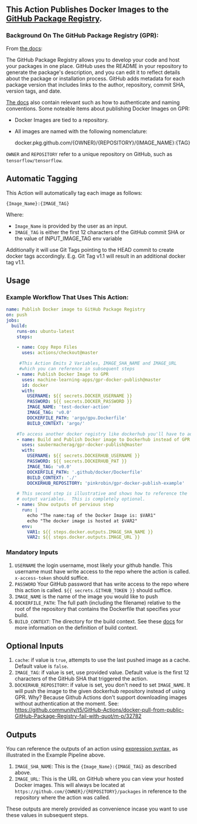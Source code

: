 ## This Action Publishes Docker Images to the [GitHub Package Registry](https://github.com/features/package-registry).  

### Background On The GitHub Package Registry (GPR):

From [the docs](https://help.github.com/en/articles/configuring-docker-for-use-with-github-package-registry):

The GitHub Package Registry allows you to develop your code and host your packages in one place.  GitHub uses the README in your repository to generate the package's description, and you can edit it to reflect details about the package or installation process. GitHub adds metadata for each package version that includes links to the author, repository, commit SHA, version tags, and date.

[The docs](https://help.github.com/en/articles/configuring-docker-for-use-with-github-package-registry) also contain relevant such as how to authenticate and naming conventions.  Some noteable items about publishing Docker Images on GPR:

- Docker Images are tied to a repository.  
- All images are named with the following nomenclature:

    docker.pkg.github.com/{OWNER}/{REPOSITORY}/{IMAGE_NAME}:{TAG}
    
`OWNER` and `REPOSITORY` refer to a unique repository on GitHub, such as `tensorflow/tensorflow`.


## Automatic Tagging

This Action will automatically tag each image as follows:

    {Image_Name}:{IMAGE_TAG}

Where:
- `Image_Name` is provided by the user as an input.
- `IMAGE_TAG` is either the first 12 characters of the GitHub commit SHA or the value of INPUT_IMAGE_TAG env variable

Additionally it will use Git Tags pointing to the HEAD commit to create docker tags accordingly. 
E.g. Git Tag v1.1 will result in an additional docker tag v1.1.

## Usage




### Example Workflow That Uses This Action:
```yaml
name: Publish Docker image to GitHub Package Registry
on: push
jobs:
  build:
    runs-on: ubuntu-latest 
    steps:

    - name: Copy Repo Files
      uses: actions/checkout@master

     #This Action Emits 2 Variables, IMAGE_SHA_NAME and IMAGE_URL 
     #which you can reference in subsequent steps
    - name: Publish Docker Image to GPR
      uses: machine-learning-apps/gpr-docker-publish@master
      id: docker
      with:
        USERNAME: ${{ secrets.DOCKER_USERNAME }}
        PASSWORD: ${{ secrets.DOCKER_PASSWORD }}
        IMAGE_NAME: 'test-docker-action'
        IMAGE_TAG: 'v0.0'
        DOCKERFILE_PATH: 'argo/gpu.Dockerfile'
        BUILD_CONTEXT: 'argo/'

    #To access another docker registry like dockerhub you'll have to add `DOCKERHUB_UERNAME` and `DOCKERHUB_PAT` in github secrets.
    - name: Build and Publish Docker image to Dockerhub instead of GPR
      uses: saubermacherag/gpr-docker-publish@master
      with:
        USERNAME: ${{ secrets.DOCKERHUB_USERNAME }}
        PASSWORD: ${{ secrets.DOCKERHUB_PAT }}
        IMAGE_TAG: 'v0.0'
        DOCKERFILE_PATH: '.github/docker/Dockerfile'
        BUILD_CONTEXT: './'
        DOCKERHUB_REPOSITORY: 'pinkrobin/gpr-docker-publish-example'

    # This second step is illustrative and shows how to reference the 
    # output variables.  This is completely optional.
    - name: Show outputs of pervious step
      run: |
        echo "The name:tag of the Docker Image is: $VAR1"
        echo "The docker image is hosted at $VAR2"
      env:
        VAR1: ${{ steps.docker.outputs.IMAGE_SHA_NAME }}
        VAR2: ${{ steps.docker.outputs.IMAGE_URL }}
```

### Mandatory Inputs

1. `USERNAME` the login username, most likely your github handle.  This username must have write access to the repo where the action is called. `x-access-token` should suffice.
2. `PASSWORD` Your GitHub password that has write access to the repo where this action is called. `${{ secrets.GITHUB_TOKEN }}` should suffice.
3. `IMAGE_NAME` is the name of the image you would like to push  
4. `DOCKERFILE_PATH`: The full path (including the filename) relative to the root of the repository that contains the Dockerfile that specifies your build.
5. `BUILD_CONTEXT`: The directory for the build context.  See these [docs](https://docs.docker.com/engine/reference/commandline/build/) for more information on the definition of build context.

## Optional Inputs

1. `cache`: if value is `true`, attempts to use the last pushed image as a cache.  Default value is `false`.
2. `IMAGE_TAG`: if value is set, use provided value.  Default value is the first 12 characters of the GitHub SHA that triggered the action.
3. `DOCKERHUB_REPOSITORY`: if value is set, you don't need to set `IMAGE_NAME`. It will push the image to the given dockerhub repository instead of using GPR.
Why? Because Github Actions don't support downloading images without authentication at the moment. See: https://github.community/t5/GitHub-Actions/docker-pull-from-public-GitHub-Package-Registry-fail-with-quot/m-p/32782

## Outputs

You can reference the outputs of an action using [expression syntax](https://help.github.com/en/articles/contexts-and-expression-syntax-for-github-actions), as illustrated in the Example Pipeline above.

1. `IMAGE_SHA_NAME`: This is the `{Image_Name}:{IMAGE_TAG}` as described above.
2. `IMAGE_URL`: This is the URL on GitHub where you can view your hosted Docker images.  This will always be located at `https://github.com/{OWNER}/{REPOSITORY}/packages` in reference to the repository where the action was called.

These outputs are merely provided as convenience incase you want to use these values in subsequent steps.